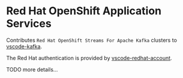 # Red Hat OpenShift Application Services

Contributes `Red Hat OpenShift Streams For Apache Kafka` clusters to [vscode-kafka](https://marketplace.visualstudio.com/items?itemName=jeppeandersen.vscode-kafka).

The Red Hat authentication is provided by [vscode-redhat-account](https://github.com/redhat-developer/vscode-redhat-account).

TODO more details...